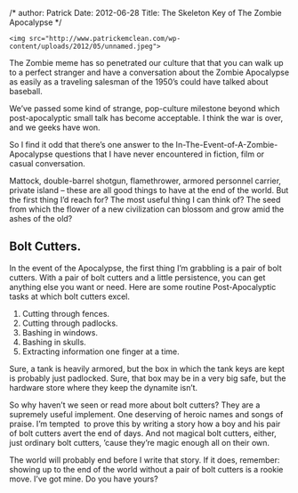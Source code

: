 /*
author: Patrick
Date: 2012-06-28 
Title: The Skeleton Key of The Zombie Apocalypse
*/


<div class="big center">

	<img src="http://www.patrickemclean.com/wp-content/uploads/2012/05/unnamed.jpeg">

</div>

The Zombie meme has so penetrated our culture that that you can walk up to a perfect stranger and have a conversation about the Zombie Apocalypse as easily as a traveling salesman of the 1950’s could have talked about baseball.

We’ve passed some kind of strange, pop-culture milestone beyond which post-apocalyptic small talk has become acceptable. I think the war is over, and we geeks have won.

So I find it odd that there’s one answer to the In-The-Event-of-A-Zombie-Apocalypse questions that I have never encountered in fiction, film or casual conversation.

Mattock, double-barrel shotgun, flamethrower, armored personnel carrier, private island – these are all good things to have at the end of the world. But the first thing I’d reach for? The most useful thing I can think of? The seed from which the flower of a new civilization can blossom and grow amid the ashes of the old?


## Bolt Cutters.


In the event of the Apocalypse, the first thing I’m grabbling is a pair of bolt cutters. With a pair of bolt cutters and a little persistence, you can get anything else you want or need. Here are some routine Post-Apocalyptic tasks at which bolt cutters excel.


	
1. Cutting through fences.
2. Cutting through padlocks.
3. Bashing in windows.
4. Bashing in skulls.
5. Extracting information one finger at a time.


Sure, a tank is heavily armored, but the box in which the tank keys are kept is probably just padlocked. Sure, that box may be in a very big safe, but the hardware store where they keep the dynamite isn’t.

So why haven’t we seen or read more about bolt cutters? They are a supremely useful implement. One deserving of heroic names and songs of praise. I’m tempted  to prove this by writing a story how a boy and his pair of bolt cutters avert the end of days. And not magical bolt cutters, either, just ordinary bolt cutters, ’cause they’re magic enough all on their own.

The world will probably end before I write that story. If it does, remember: showing up to the end of the world without a pair of bolt cutters is a rookie move. I’ve got mine. Do you have yours?
